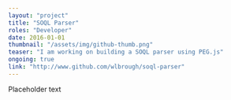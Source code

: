```yaml
---
layout: "project"
title: "SOQL Parser"
roles: "Developer"
date: 2016-01-01
thumbnail: "/assets/img/github-thumb.png"
teaser: "I am working on building a SOQL parser using PEG.js"
ongoing: true
link: "http://www.github.com/wlbrough/soql-parser"
---
```


Placeholder text
